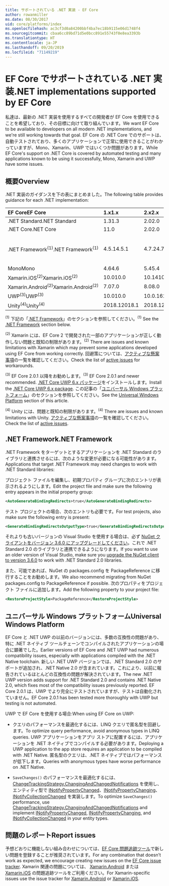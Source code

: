 ```yaml
---
title: サポートされている .NET 実装 - EF Core
author: rowanmiller
ms.date: 08/30/2017
uid: core/platforms/index
ms.openlocfilehash: ac3cf3d0a84200bbf4ba7ec18b9115e06d1748f4
ms.sourcegitcommit: cbaa6cc89bd71d5e0bcc891e55743f0e8ea3393b
ms.translationtype: HT
ms.contentlocale: ja-JP
ms.lasthandoff: 09/20/2019
ms.locfileid: "71149219"
---
```

# <a name="net-implementations-supported-by-ef-core"></a><span data-ttu-id="7cdc5-102">EF Core でサポートされている .NET 実装</span><span class="sxs-lookup"><span data-stu-id="7cdc5-102">.NET implementations supported by EF Core</span></span>

<span data-ttu-id="7cdc5-103">私達は、最新の .NET 実装を使用するすべての開発者が EF Core を使用できることを希望しており、その目標に向けて取り組んでいます。</span><span class="sxs-lookup"><span data-stu-id="7cdc5-103">We want EF Core to be available to developers on all modern .NET implementations, and we're still working towards that goal.</span></span> <span data-ttu-id="7cdc5-104">EF Core の .NET Core でのサポートは、自動テストされており、多くのアプリケーションで正常に使用できることがわかっていますが、Mono、Xamarin、UWP ではいくつか問題があります。</span><span class="sxs-lookup"><span data-stu-id="7cdc5-104">While EF Core's support on .NET Core is covered by automated testing and many applications known to be using it successfully, Mono, Xamarin and UWP have some issues.</span></span>

## <a name="overview"></a><span data-ttu-id="7cdc5-105">概要</span><span class="sxs-lookup"><span data-stu-id="7cdc5-105">Overview</span></span>

<span data-ttu-id="7cdc5-106">.NET 実装のガイダンスを下の表にまとめました。</span><span class="sxs-lookup"><span data-stu-id="7cdc5-106">The following table provides guidance for each .NET implementation:</span></span>

| <span data-ttu-id="7cdc5-107">EF Core</span><span class="sxs-lookup"><span data-stu-id="7cdc5-107">EF Core</span></span>                       | <span data-ttu-id="7cdc5-108">1.x</span><span class="sxs-lookup"><span data-stu-id="7cdc5-108">1.x</span></span>    | <span data-ttu-id="7cdc5-109">2.x</span><span class="sxs-lookup"><span data-stu-id="7cdc5-109">2.x</span></span>        | <span data-ttu-id="7cdc5-110">3.x</span><span class="sxs-lookup"><span data-stu-id="7cdc5-110">3.x</span></span>             |
|:------------------------------|:-------|:-----------|:----------------|
| <span data-ttu-id="7cdc5-111">.NET Standard</span><span class="sxs-lookup"><span data-stu-id="7cdc5-111">.NET Standard</span></span>                 | <span data-ttu-id="7cdc5-112">1.3</span><span class="sxs-lookup"><span data-stu-id="7cdc5-112">1.3</span></span>    | <span data-ttu-id="7cdc5-113">2.0</span><span class="sxs-lookup"><span data-stu-id="7cdc5-113">2.0</span></span>        | <span data-ttu-id="7cdc5-114">2.1</span><span class="sxs-lookup"><span data-stu-id="7cdc5-114">2.1</span></span>             |
| <span data-ttu-id="7cdc5-115">.NET Core</span><span class="sxs-lookup"><span data-stu-id="7cdc5-115">.NET Core</span></span>                     | <span data-ttu-id="7cdc5-116">1</span><span class="sxs-lookup"><span data-stu-id="7cdc5-116">1.0</span></span>    | <span data-ttu-id="7cdc5-117">2.0</span><span class="sxs-lookup"><span data-stu-id="7cdc5-117">2.0</span></span>        | <span data-ttu-id="7cdc5-118">3.0</span><span class="sxs-lookup"><span data-stu-id="7cdc5-118">3.0</span></span>             |
| <span data-ttu-id="7cdc5-119">.NET Framework<sup>(1)</sup></span><span class="sxs-lookup"><span data-stu-id="7cdc5-119">.NET Framework<sup>(1)</sup></span></span>  | <span data-ttu-id="7cdc5-120">4.5.1</span><span class="sxs-lookup"><span data-stu-id="7cdc5-120">4.5.1</span></span>  | <span data-ttu-id="7cdc5-121">4.7.2</span><span class="sxs-lookup"><span data-stu-id="7cdc5-121">4.7.2</span></span>      | <span data-ttu-id="7cdc5-122">(サポートされていません)</span><span class="sxs-lookup"><span data-stu-id="7cdc5-122">(not supported)</span></span> |
| <span data-ttu-id="7cdc5-123">Mono</span><span class="sxs-lookup"><span data-stu-id="7cdc5-123">Mono</span></span>                          | <span data-ttu-id="7cdc5-124">4.6</span><span class="sxs-lookup"><span data-stu-id="7cdc5-124">4.6</span></span>    | <span data-ttu-id="7cdc5-125">5.4</span><span class="sxs-lookup"><span data-stu-id="7cdc5-125">5.4</span></span>        | <span data-ttu-id="7cdc5-126">6.4</span><span class="sxs-lookup"><span data-stu-id="7cdc5-126">6.4</span></span>             |
| <span data-ttu-id="7cdc5-127">Xamarin.iOS<sup>(2)</sup></span><span class="sxs-lookup"><span data-stu-id="7cdc5-127">Xamarin.iOS<sup>(2)</sup></span></span>     | <span data-ttu-id="7cdc5-128">10.0</span><span class="sxs-lookup"><span data-stu-id="7cdc5-128">10.0</span></span>   | <span data-ttu-id="7cdc5-129">10.14</span><span class="sxs-lookup"><span data-stu-id="7cdc5-129">10.14</span></span>      | <span data-ttu-id="7cdc5-130">12.16</span><span class="sxs-lookup"><span data-stu-id="7cdc5-130">12.16</span></span>           |
| <span data-ttu-id="7cdc5-131">Xamarin.Android<sup>(2)</sup></span><span class="sxs-lookup"><span data-stu-id="7cdc5-131">Xamarin.Android<sup>(2)</sup></span></span> | <span data-ttu-id="7cdc5-132">7.0</span><span class="sxs-lookup"><span data-stu-id="7cdc5-132">7.0</span></span>    | <span data-ttu-id="7cdc5-133">8.0</span><span class="sxs-lookup"><span data-stu-id="7cdc5-133">8.0</span></span>        | <span data-ttu-id="7cdc5-134">10.0</span><span class="sxs-lookup"><span data-stu-id="7cdc5-134">10.0</span></span>            |
| <span data-ttu-id="7cdc5-135">UWP<sup>(3)</sup></span><span class="sxs-lookup"><span data-stu-id="7cdc5-135">UWP<sup>(3)</sup></span></span>             | <span data-ttu-id="7cdc5-136">10.0</span><span class="sxs-lookup"><span data-stu-id="7cdc5-136">10.0</span></span>   | <span data-ttu-id="7cdc5-137">10.0.16299</span><span class="sxs-lookup"><span data-stu-id="7cdc5-137">10.0.16299</span></span> | <span data-ttu-id="7cdc5-138">TBD</span><span class="sxs-lookup"><span data-stu-id="7cdc5-138">TBD</span></span>             |
| <span data-ttu-id="7cdc5-139">Unity<sup>(4)</sup></span><span class="sxs-lookup"><span data-stu-id="7cdc5-139">Unity<sup>(4)</sup></span></span>           | <span data-ttu-id="7cdc5-140">2018.1</span><span class="sxs-lookup"><span data-stu-id="7cdc5-140">2018.1</span></span> | <span data-ttu-id="7cdc5-141">2018.1</span><span class="sxs-lookup"><span data-stu-id="7cdc5-141">2018.1</span></span>     | <span data-ttu-id="7cdc5-142">TBD</span><span class="sxs-lookup"><span data-stu-id="7cdc5-142">TBD</span></span>             |

<span data-ttu-id="7cdc5-143"><sup>(1)</sup> 下記の「[.NET Framework](#net-framework)」のセクションを参照してください。</span><span class="sxs-lookup"><span data-stu-id="7cdc5-143"><sup>(1)</sup> See the [.NET Framework](#net-framework) section below.</span></span>

<span data-ttu-id="7cdc5-144"><sup>(2)</sup> Xamarin には、EF Core 2 で開発された一部のアプリケーションが正しく動作しない問題と既知の制限があります。</span><span class="sxs-lookup"><span data-stu-id="7cdc5-144"><sup>(2)</sup> There are issues and known limitations with Xamarin which may prevent some applications developed using EF Core from working correctly.</span></span> <span data-ttu-id="7cdc5-145">回避策については、[アクティブな懸案事項](https://github.com/aspnet/entityframeworkCore/issues?q=is%3Aopen+is%3Aissue+label%3Aarea-xamarin)の一覧を確認してください。</span><span class="sxs-lookup"><span data-stu-id="7cdc5-145">Check the list of [active issues](https://github.com/aspnet/entityframeworkCore/issues?q=is%3Aopen+is%3Aissue+label%3Aarea-xamarin) for workarounds.</span></span>

<span data-ttu-id="7cdc5-146"><sup>(3)</sup> EF Core 2.0.1 以降をお勧めします。</span><span class="sxs-lookup"><span data-stu-id="7cdc5-146"><sup>(3)</sup> EF Core 2.0.1 and newer recommended.</span></span> <span data-ttu-id="7cdc5-147">[.NET Core UWP 6.x パッケージ](https://www.nuget.org/packages/Microsoft.NETCore.UniversalWindowsPlatform/)をインストールします。</span><span class="sxs-lookup"><span data-stu-id="7cdc5-147">Install the [.NET Core UWP 6.x package](https://www.nuget.org/packages/Microsoft.NETCore.UniversalWindowsPlatform/).</span></span> <span data-ttu-id="7cdc5-148">この記事の「[ユニバーサル Windows プラットフォーム](#universal-windows-platform)」のセクションを参照してください。</span><span class="sxs-lookup"><span data-stu-id="7cdc5-148">See the [Universal Windows Platform](#universal-windows-platform) section of this article.</span></span>

<span data-ttu-id="7cdc5-149"><sup>(4)</sup> Unity には、問題と既知の制限があります。</span><span class="sxs-lookup"><span data-stu-id="7cdc5-149"><sup>(4)</sup> There are issues and known limitations with Unity.</span></span> <span data-ttu-id="7cdc5-150">[アクティブな懸案事項](https://github.com/aspnet/entityframeworkCore/issues?q=is%3Aopen+is%3Aissue+label%3Aarea-unity)の一覧を確認してください。</span><span class="sxs-lookup"><span data-stu-id="7cdc5-150">Check the list of [active issues](https://github.com/aspnet/entityframeworkCore/issues?q=is%3Aopen+is%3Aissue+label%3Aarea-unity).</span></span>

## <a name="net-framework"></a><span data-ttu-id="7cdc5-151">.NET Framework</span><span class="sxs-lookup"><span data-stu-id="7cdc5-151">.NET Framework</span></span>

<span data-ttu-id="7cdc5-152">.NET Framework をターゲットとするアプリケーションを .NET Standard のライブラリと連携させるには、次のような変更が必要になる可能性があります。</span><span class="sxs-lookup"><span data-stu-id="7cdc5-152">Applications that target .NET Framework may need changes to work with .NET Standard libraries:</span></span>

<span data-ttu-id="7cdc5-153">プロジェクト ファイルを編集し、初期プロパティ グループに次のエントリが表示されるようにします。</span><span class="sxs-lookup"><span data-stu-id="7cdc5-153">Edit the project file and make sure the following entry appears in the initial property group:</span></span>

``` xml
<AutoGenerateBindingRedirects>true</AutoGenerateBindingRedirects>
```

<span data-ttu-id="7cdc5-154">テスト プロジェクトの場合、次のエントリも必要です。</span><span class="sxs-lookup"><span data-stu-id="7cdc5-154">For test projects, also make sure the following entry is present:</span></span>

``` xml
<GenerateBindingRedirectsOutputType>true</GenerateBindingRedirectsOutputType>
```

<span data-ttu-id="7cdc5-155">それよりも古いバージョンの Visual Studio を使用する場合は、必ず [NuGet クライアントをバージョン 3.6.0 にアップグレードしてください](https://www.nuget.org/downloads)。これで .NET Standard 2.0 のライブラリと連携できるようになります。</span><span class="sxs-lookup"><span data-stu-id="7cdc5-155">If you want to use an older version of Visual Studio, make sure you [upgrade the NuGet client to version 3.6.0](https://www.nuget.org/downloads) to work with .NET Standard 2.0 libraries.</span></span>

<span data-ttu-id="7cdc5-156">また、可能であれば、NuGet の packages.config を PackageReference に移行することをお勧めします。</span><span class="sxs-lookup"><span data-stu-id="7cdc5-156">We also recommend migrating from NuGet packages.config to PackageReference if possible.</span></span> <span data-ttu-id="7cdc5-157">次のプロパティをプロジェクト ファイルに追加します。</span><span class="sxs-lookup"><span data-stu-id="7cdc5-157">Add the following property to your project file:</span></span>

``` xml
<RestoreProjectStyle>PackageReference</RestoreProjectStyle>
```

## <a name="universal-windows-platform"></a><span data-ttu-id="7cdc5-158">ユニバーサル Windows プラットフォーム</span><span class="sxs-lookup"><span data-stu-id="7cdc5-158">Universal Windows Platform</span></span>

<span data-ttu-id="7cdc5-159">EF Core と .NET UWP の以前のバージョンには、多数の互換性の問題があり、特に .NET ネイティブ ツールチェーンでコンパイルされたアプリケーションの場合に顕著でした。</span><span class="sxs-lookup"><span data-stu-id="7cdc5-159">Earlier versions of EF Core and .NET UWP had numerous compatibility issues, especially with applications compiled with the .NET Native toolchain.</span></span> <span data-ttu-id="7cdc5-160">新しい .NET UWP バージョンでは、.NET Standard 2.0 のサポートが追加され、.NET Native 2.0 が含まれています。これにより、以前に報告されているほとんどの互換性の問題が解決されています。</span><span class="sxs-lookup"><span data-stu-id="7cdc5-160">The new .NET UWP version adds support for .NET Standard 2.0 and contains .NET Native 2.0, which fixes most of the compatibility issues previously reported.</span></span> <span data-ttu-id="7cdc5-161">EF Core 2.0.1 は、UWP でより完全にテストされていますが、テストは自動化されていません。</span><span class="sxs-lookup"><span data-stu-id="7cdc5-161">EF Core 2.0.1 has been tested more thoroughly with UWP but testing is not automated.</span></span>

<span data-ttu-id="7cdc5-162">UWP で EF Core を使用する場合:</span><span class="sxs-lookup"><span data-stu-id="7cdc5-162">When using EF Core on UWP:</span></span>

* <span data-ttu-id="7cdc5-163">クエリのパフォーマンスを最適化するには、LINQ クエリで匿名型を回避します。</span><span class="sxs-lookup"><span data-stu-id="7cdc5-163">To optimize query performance, avoid anonymous types in LINQ queries.</span></span> <span data-ttu-id="7cdc5-164">UWP アプリケーションをアプリ ストアに配置するには、アプリケーションを .NET ネイティブでコンパイルする必要があります。</span><span class="sxs-lookup"><span data-stu-id="7cdc5-164">Deploying a UWP application to the app store requires an application to be compiled with .NET Native.</span></span> <span data-ttu-id="7cdc5-165">匿名型のクエリは、.NET ネイティブではパフォーマンスが低下します。</span><span class="sxs-lookup"><span data-stu-id="7cdc5-165">Queries with anonymous types have worse performance on .NET Native.</span></span>

* <span data-ttu-id="7cdc5-166">`SaveChanges()` のパフォーマンスを最適化するには、[ChangeTrackingStrategy.ChangingAndChangedNotifications](/dotnet/api/microsoft.entityframeworkcore.changetrackingstrategy) を使用し、エンティティ型で [INotifyPropertyChanged](https://msdn.microsoft.com/library/system.componentmodel.inotifypropertychanged.aspx)、[INotifyPropertyChanging](https://msdn.microsoft.com/library/system.componentmodel.inotifypropertychanging.aspx)、[INotifyCollectionChanged](https://msdn.microsoft.com/library/system.collections.specialized.inotifycollectionchanged.aspx) を実装します。</span><span class="sxs-lookup"><span data-stu-id="7cdc5-166">To optimize `SaveChanges()` performance, use [ChangeTrackingStrategy.ChangingAndChangedNotifications](/dotnet/api/microsoft.entityframeworkcore.changetrackingstrategy) and implement [INotifyPropertyChanged](https://msdn.microsoft.com/library/system.componentmodel.inotifypropertychanged.aspx), [INotifyPropertyChanging](https://msdn.microsoft.com/library/system.componentmodel.inotifypropertychanging.aspx), and [INotifyCollectionChanged](https://msdn.microsoft.com/library/system.collections.specialized.inotifycollectionchanged.aspx) in your entity types.</span></span>

## <a name="report-issues"></a><span data-ttu-id="7cdc5-167">問題のレポート</span><span class="sxs-lookup"><span data-stu-id="7cdc5-167">Report issues</span></span>

<span data-ttu-id="7cdc5-168">予想どおりに機能しない組み合わせについては、[EF Core 問題追跡ツール](https://github.com/aspnet/entityframeworkcore/issues/new)で新しい問題を登録することが推奨されています。</span><span class="sxs-lookup"><span data-stu-id="7cdc5-168">For any combination that doesn’t work as expected, we encourage creating new issues on the [EF Core issue tracker](https://github.com/aspnet/entityframeworkcore/issues/new).</span></span> <span data-ttu-id="7cdc5-169">Xamarin 関連の問題については、 [Xamarin.Android](https://github.com/xamarin/xamarin-android/issues/new) または [Xamarin.iOS](https://github.com/xamarin/xamarin-macios/issues/new) の問題追跡ツールをご利用ください。</span><span class="sxs-lookup"><span data-stu-id="7cdc5-169">For Xamarin-specific issues use the issue tracker for [Xamarin.Android](https://github.com/xamarin/xamarin-android/issues/new) or [Xamarin.iOS](https://github.com/xamarin/xamarin-macios/issues/new).</span></span>
